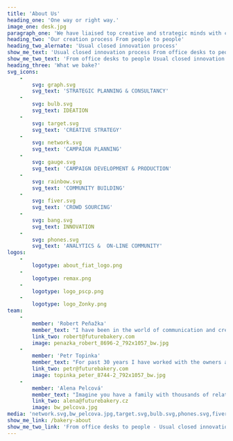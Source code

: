 ```yaml
---
title: 'About Us'
heading_one: 'One way or right way.'
image_one: desk.jpg
paragraph_one: 'We have liaised top creative and strategic minds with creativity, life experience and levity of thousands people from the crowd. People who don’t sit in the office or development centre, but have a real life… with real problems and needs. We link ideas and insights, trends or strategies. We look for futures. We seek diversity, new perspective and link together what seems incompatible. We listen and get inspired by the crowd. We look into numbers but do not make the average. We regularly check temperature to know what people really feel. We want to know what our future will look like and we want to participate on it. We help individuals as well as organizations to find their place in the future. We fuel the brands with relevant product and experience concepts, offer a fresh perspective on your business and ideate original campaign ideas.'
heading_two: 'Our creation process From people to people'
heading_two_alernate: 'Usual closed innovation process'
show_me_text: 'Usual closed innovation process From office desks to people'
show_me_two_text: 'From office desks to people Usual closed innovation process '
heading_three: 'What we bake?'
svg_icons:
    -
        svg: graph.svg
        svg_text: 'STRATEGIC PLANNING & CONSULTANCY'
    -
        svg: bulb.svg
        svg_text: IDEATION
    -
        svg: target.svg
        svg_text: 'CREATIVE STRATEGY'
    -
        svg: network.svg
        svg_text: 'CAMPAIGN PLANNING'
    -
        svg: gauge.svg
        svg_text: 'CAMPAIGN DEVELOPMENT & PRODUCTION'
    -
        svg: rainbow.svg
        svg_text: 'COMMUNITY BUILDING'
    -
        svg: fiver.svg
        svg_text: 'CROWD SOURCING'
    -
        svg: bang.svg
        svg_text: INNOVATION
    -
        svg: phones.svg
        svg_text: 'ANALYTICS &  ON-LINE COMMUNITY'
logos:
    -
        logotype: about_fiat_logo.png
    -
        logotype: remax.png
    -
        logotype: logo_pscp.png
    -
        logotype: logo_Zonky.png
team:
    -
        member: 'Robert Peňažka'
        member_text: "I have been in the world of communication and creativity for 25 years. I constantly start to be able to finish and I finish to be able to start.\r\nAfter 9 years I ended up as the leader of Leo Burnett Prague, I set up Kaspen agency to leave after 7 years and established Yinachi studio.\r\nI seek passionate Clients, I connect the world of commercialism / advertising and art.\r\nI stand behind “Kmeny” project, “Neboj” or “Velký bobek” books. I publish Magnus magazine.\r\nI am an uncle of Kašpárek v rohlíku and Kefír festival. I cofounded “Rodiče vítáni” (“Parents welcome”) and together with Petr Topinka we built Future Bakery family."
        link_two: robert@futurebakery.com
        image: penazka_robert_8696-2_792x1057_bw.jpg
    -
        member: 'Petr Topinka'
        member_text: "For past 30 years I have worked with the owners and leaders of successful companies across the whole world. Even with politicians and country leaders.\r\nI help them with strategic marketing and communication.\r\nFor many years I was connected with BBDO Worldwide agency network. I worked in BBDO Toronto and lead Prague office which stood behind great creative and business projects in the Czech Republic and CEE region. I found and helped unlock hundreds of talents.\r\nAll this helped me see even more clearly that the crowd can do more that “the above”.\r\nThat’s why Robert Peňažka and I have built Future Bakery platform. For everybody to participate, for us to listen better and for things to work better."
        link_two: petr@futurebakery.com
        image: topinka_peter_8744-2_792x1057_bw.jpg
    -
        member: 'Alena Pelcová'
        member_text: "Imagine you have a family with thousands of relatives.\r\nThis is exactly the family Alena takes care of. Future Bakery family comprising of twenty five thousands people from the crowd. People with great energy and ideas.\r\nWe know very well that none of us is as smart as we all together. Also, that we are all creative. It’s enough to give impulse and it rolls off. This world is full of creativity, fresh and - for somebody - weird ideas and insights. Our work is to work well with this and give it all a life."
        link_two: alena@futurebakery.cz
        image: bw_pelcova.jpg
media: 'network.svg,bw_pelcova.jpg,target.svg,bulb.svg,phones.svg,fiver.svg,rainbow.svg,bang.svg,hairguy.jpg,pelcova.jpg,logo_pscp.png,about_fiat_logo.png,graph.svg,desk.jpg,gauge.svg,about_nike_logo.png,remax.png,topinka_peter_8744-2_792x1057_bw.jpg,penazka_robert_8696-2_792x1057_bw.jpg,topinka_peter_8744-2_792x1057.jpg,penazka_robert_8696-2_792x1057.jpg'
show_me_link: /bakery-about
show_me_two_link: 'From office desks to people - Usual closed innovation process '
---
```


